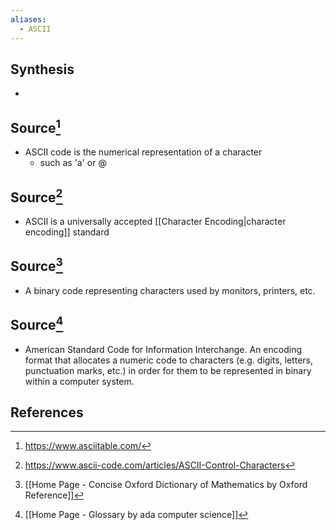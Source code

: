 ```yaml
---
aliases:
  - ASCII
---
```

## Synthesis
- 
## Source[^1]
- ASCII code is the numerical representation of a character
	- such as 'a' or @
## Source[^2]
- ASCII is a universally accepted [[Character Encoding|character encoding]] standard

## Source[^3]
- A binary code representing characters used by monitors, printers, etc.

## Source[^4]
- American Standard Code for Information Interchange. An encoding format that allocates a numeric code to characters (e.g. digits, letters, punctuation marks, etc.) in order for them to be represented in binary within a computer system.
## References

[^1]: https://www.asciitable.com/
[^2]: https://www.ascii-code.com/articles/ASCII-Control-Characters
[^3]: [[Home Page - Concise Oxford Dictionary of Mathematics by Oxford Reference]]
[^4]: [[Home Page - Glossary by ada computer science]]